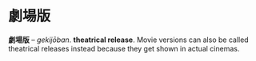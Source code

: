 # 劇場版

**劇場版** – _gekijōban_. **theatrical release**. Movie versions can also be called theatrical releases instead because they get shown in actual cinemas.
